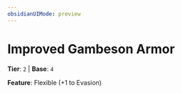```yaml
---
obsidianUIMode: preview
---
```

# Improved Gambeson Armor

**Tier**: `2` | **Base**: `4`

**Feature**: Flexible (+1 to Evasion)
